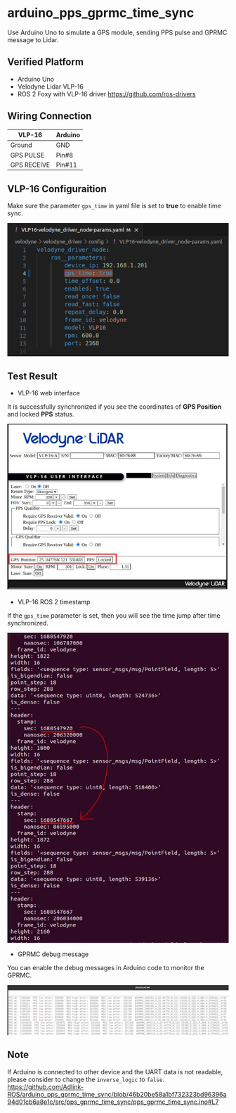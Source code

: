 # arduino_pps_gprmc_time_sync

Use Arduino Uno to simulate a GPS module, sending PPS pulse and GPRMC message to Lidar.

## Verified Platform
- Arduino Uno
- Velodyne Lidar VLP-16 
- ROS 2 Foxy with VLP-16 driver https://github.com/ros-drivers

## Wiring Connection

|  VLP-16   | Arduino  |
|  ----  | ----  |
| Ground  | GND |
| GPS PULSE  | Pin#8 |
| GPS RECEIVE  | Pin#11 |

## VLP-16 Configuraition

Make sure the parameter `gps_time` in yaml file is set to **true** to enable time sync.

![](resource/vlp16_gps_time.png)

## Test Result

- VLP-16 web interface

It is successfully synchronized if you see the coordinates of **GPS Position**  and locked **PPS** status.

![](resource/vlp16_pps_locked.jpg)

- VLP-16 ROS 2 timestamp

If the `gps_time` parameter is set, then you will see the time jump after time synchronized.

![](resource/vlp16_time_sync_stamp.jpg)

- GPRMC debug message

You can enable the debug messages in Arduino code to monitor the GPRMC.

![](resource/arduino_serial_monitor.png)

## Note

If Arduino is connected to other device and the UART data is not readable, please consider to change the `inverse_logic` to `false`.
https://github.com/Adlink-ROS/arduino_pps_gprmc_time_sync/blob/46b20be58a1bf732323bd96396a94d01cb6a8e1c/src/pps_gprmc_time_sync/pps_gprmc_time_sync.ino#L7
